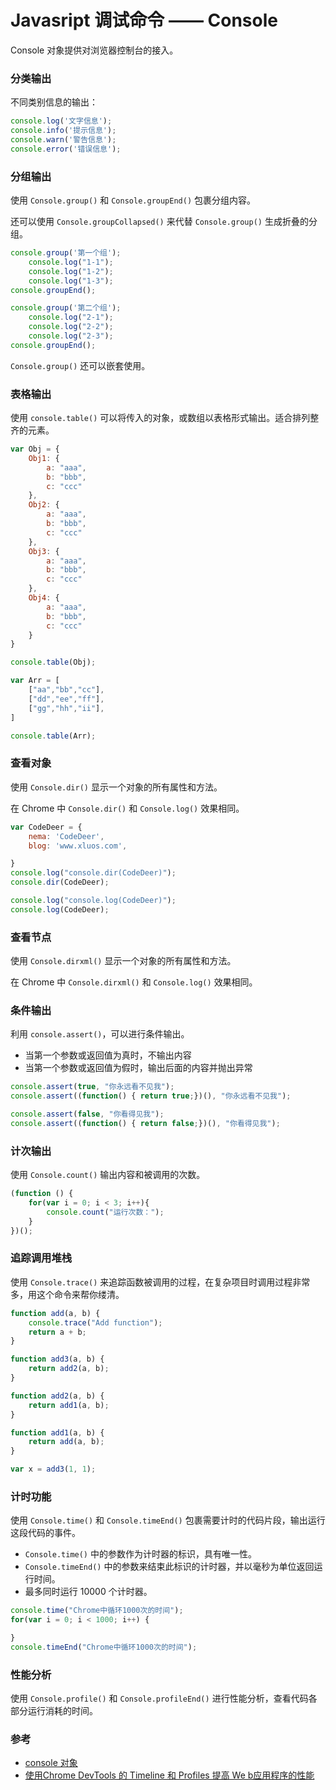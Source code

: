 Javasript 调试命令 —— Console
===

Console 对象提供对浏览器控制台的接入。


### 分类输出
不同类别信息的输出：
```js
console.log('文字信息');
console.info('提示信息');
console.warn('警告信息');
console.error('错误信息');
```


### 分组输出
使用 `Console.group()` 和 `Console.groupEnd()` 包裹分组内容。

还可以使用 `Console.groupCollapsed()` 来代替 `Console.group()` 生成折叠的分组。

```js
console.group('第一个组');
    console.log("1-1");
    console.log("1-2");
    console.log("1-3");
console.groupEnd();

console.group('第二个组');
    console.log("2-1");
    console.log("2-2");
    console.log("2-3");
console.groupEnd();
```

`Console.group()` 还可以嵌套使用。


### 表格输出
使用 `console.table()` 可以将传入的对象，或数组以表格形式输出。适合排列整齐的元素。

```js
var Obj = {
    Obj1: {
        a: "aaa",
        b: "bbb",
        c: "ccc"
    },
    Obj2: {
        a: "aaa",
        b: "bbb",
        c: "ccc"
    },
    Obj3: {
        a: "aaa",
        b: "bbb",
        c: "ccc"
    },
    Obj4: {
        a: "aaa",
        b: "bbb",
        c: "ccc"
    }
}

console.table(Obj);

var Arr = [
    ["aa","bb","cc"],
    ["dd","ee","ff"],
    ["gg","hh","ii"],
]

console.table(Arr);
```


### 查看对象
使用 `Console.dir()` 显示一个对象的所有属性和方法。

在 Chrome 中 `Console.dir()` 和 `Console.log()` 效果相同。

```js
var CodeDeer = {
    nema: 'CodeDeer',
    blog: 'www.xluos.com',

}
console.log("console.dir(CodeDeer)");
console.dir(CodeDeer);

console.log("console.log(CodeDeer)");
console.log(CodeDeer);
```


### 查看节点
使用 `Console.dirxml()` 显示一个对象的所有属性和方法。

在 Chrome 中 `Console.dirxml()` 和 `Console.log()` 效果相同。


### 条件输出
利用 `console.assert()`，可以进行条件输出。

* 当第一个参数或返回值为真时，不输出内容
* 当第一个参数或返回值为假时，输出后面的内容并抛出异常

```js
console.assert(true, "你永远看不见我");
console.assert((function() { return true;})(), "你永远看不见我");

console.assert(false, "你看得见我");
console.assert((function() { return false;})(), "你看得见我");
```


### 计次输出
使用 `Console.count()` 输出内容和被调用的次数。
```js
(function () {
    for(var i = 0; i < 3; i++){
        console.count("运行次数：");
    }
})();
```


### 追踪调用堆栈
使用 `Console.trace()` 来追踪函数被调用的过程，在复杂项目时调用过程非常多，用这个命令来帮你缕清。
```js
function add(a, b) {
    console.trace("Add function");
    return a + b;
}

function add3(a, b) {
    return add2(a, b);
}

function add2(a, b) {
    return add1(a, b);
}

function add1(a, b) {
    return add(a, b);
}

var x = add3(1, 1);
```


### 计时功能
使用 `Console.time()` 和 `Console.timeEnd()` 包裹需要计时的代码片段，输出运行这段代码的事件。

* `Console.time()` 中的参数作为计时器的标识，具有唯一性。
* `Console.timeEnd()` 中的参数来结束此标识的计时器，并以毫秒为单位返回运行时间。
* 最多同时运行 10000 个计时器。

```js
console.time("Chrome中循环1000次的时间");
for(var i = 0; i < 1000; i++) {

}
console.timeEnd("Chrome中循环1000次的时间");
```


### 性能分析
使用 `Console.profile()` 和 `Console.profileEnd()` 进行性能分析，查看代码各部分运行消耗的时间。


### 参考
* [console 对象](http://javascript.ruanyifeng.com/stdlib/console.html)
* [使用Chrome DevTools 的 Timeline 和 Profiles 提高 We b应用程序的性能](http://www.oschina.net/translate/performance-optimisation-with-timeline-profiles)
